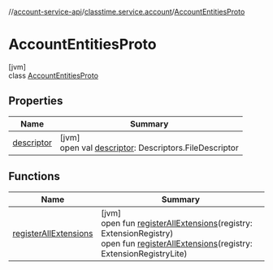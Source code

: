 //[account-service-api](../../../index.md)/[classtime.service.account](../index.md)/[AccountEntitiesProto](index.md)

# AccountEntitiesProto

[jvm]\
class [AccountEntitiesProto](index.md)

## Properties

| Name | Summary |
|---|---|
| [descriptor](descriptor.md) | [jvm]<br>open val [descriptor](descriptor.md): Descriptors.FileDescriptor |

## Functions

| Name | Summary |
|---|---|
| [registerAllExtensions](register-all-extensions.md) | [jvm]<br>open fun [registerAllExtensions](register-all-extensions.md)(registry: ExtensionRegistry)<br>open fun [registerAllExtensions](register-all-extensions.md)(registry: ExtensionRegistryLite) |
